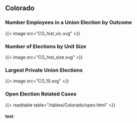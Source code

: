 ##  Colorado

### Number Employees in a Union Election by Outcome
{{< image src="CO_hist_vic.svg" >}}

### Number of Elections by Unit Size
{{< image src="CO_hist_size.svg" >}}

### Largest Private Union Elections
{{< image src="CO_10.svg" >}}

### Open Election Related Cases
{{< readtable table="/tables/Colorado/open.html" >}}

#### test
